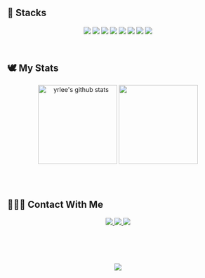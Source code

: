 <!-- About me -->
<!--<details>
<summary align="center">About Me 🔭</summary> -->
<!-- Contact -->
  
<!-- Stacks -->
## 🔨 Stacks
<div align="center">
  <span>
    <img align="center" src="https://img.shields.io/badge/HTML5-E34F26?style=flat-square&logo=html5&logoColor=white" />
  </span>
  <span>
    <img align="center" src="https://img.shields.io/badge/CSS-1572B6?style=flat-square&logo=css3&logoColor=white" />
  </span>
  <span>
    <img align="center" src="https://img.shields.io/badge/JavaScript-F7DF1E?style=flat-square&logo=JavaScript&logoColor=black" />
  </span>
  <span>
    <img align="center" src="https://img.shields.io/badge/Bootstrap-7952B3?style=flat-square&logo=bootstrap&logoColor=white" />
  </span>
  <span>
    <img align="center" src="https://img.shields.io/badge/Sass-CC6699?style=flat-square&logo=sass&logoColor=white" />
  </span>
  <span>
    <img align="center" src="https://img.shields.io/badge/Figma-F24E1E?style=flat-square&logo=figma&logoColor=white" />
  </span>
  <span>
    <img align="center" src="https://img.shields.io/badge/Github-181717?style=flat-square&logo=github&logoColor=white" />
  </span>
    <span>
    <img align="center" src="https://img.shields.io/badge/TailwindCSS-06B6D4?style=flat-square&logo=tailwindcss&logoColor=white" />
  </span>
</div>
</details>
<br><br>

<!-- My Stats -->
## 🕊️ My Stats
<div align="center">
  <a href="https://github.com/yermxx"><img align="center" style="height:180px" src="https://github-readme-stats.vercel.app/api?username=yermxx&show_icons=true&include_all_commits=true&theme=dracula&hide_border=true" alt="yrlee's github stats" /></a>
  <a href="https://github.com/yermxx"><img align="center" style="height:180px" src="https://github-readme-stats.vercel.app/api/top-langs/?username=yermxx&layout=donut&theme=dracula&hide_border=true" /></a>
<br><br><br><br>
</div>

## 🙋🏻‍♀️ Contact With Me
<div align="center">
  <span>
    <a href="https://yermxx.github.io">
      <img src="https://img.shields.io/badge/Github-181717?style=flat-square&logo=github&logoColor=white" />
    </a>
  </span>
  <span>
    <a href="https://yermxx.tistory.com/">
      <img src="https://img.shields.io/badge/Blog-AECBFA?style=flat-square&logo=Tistory&logoColor=white" />
    </a>
  </span>
  <span>
    <a href="mailto:66yrlee99@gmail.com">
      <img src="https://img.shields.io/badge/Email-EA4335?style=flat-square&logo=Gmail&logoColor=white" />
    </a>
  </span>
<br><br><br><br><br><br>

<!-- Hit counter -->
<img src="https://hits.seeyoufarm.com/api/count/incr/badge.svg?url=https%3A%2F%2Fgithub.com%2Fyermxx%2Fhit-counter&count_bg=%23FE6E96&title_bg=%23272A36&icon=github.svg&icon_color=%23E7E7E7&title=Visitors&edge_flat=false"/>
</div>
